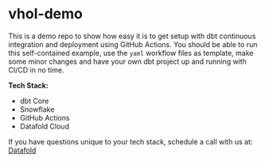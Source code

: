 # vhol-demo

This is a demo repo to show how easy it is to get setup with dbt continuous integration and deployment using GitHub Actions.
You should be able to run this self-contained example, use the `yaml` workflow files as template, make some minor changes and have your own dbt project up and running with CI/CD in no time.

**Tech Stack:**

- dbt Core
- Snowflake
- GitHub Actions
- Datafold Cloud

If you have questions unique to your tech stack, schedule a call with us at: [Datafold](https://www.datafold.com/)